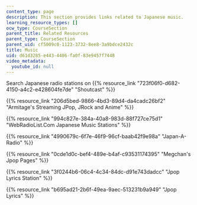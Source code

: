 ```yaml
---
content_type: page
description: This section provides links related to Japanese music.
learning_resource_types: []
ocw_type: CourseSection
parent_title: Related Resources
parent_type: CourseSection
parent_uid: cf5009c0-1123-3732-8ee8-3a9bdce2432c
title: Music
uid: d61d3285-e443-4406-fa0f-83e9457f7448
video_metadata:
  youtube_id: null
---
```


Search Japanese radio stations on {{% resource_link "723f06f0-d682-4150-a4c2-e428604fe7de" "Shoutcast" %}}

{{% resource_link "206d5bed-9866-4bd3-89d4-da4cadc26bf2" "Armitage's Streaming JPop, JRock and Anime" %}}

{{% resource_link "994c827e-384a-40a8-983d-88f727ce75d1" "WebRadioList.Com Japanese Music Stations" %}}

{{% resource_link "4990679c-6f7e-46f9-96cf-baab42f9e98a" "Japan-A-Radio" %}}

{{% resource_link "0cde1d0c-bef4-489e-b4af-c93531174395" "Megchan's Jpop Pages" %}}

{{% resource_link "3f0244b6-06c4-4c34-84dc-d91e743dadcc" "Jpop Lyrics Station" %}}

{{% resource_link "b695ad21-2b6f-49ea-9aec-513231b9a949" "Jpop Lyrics" %}}